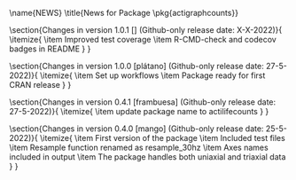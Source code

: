 \name{NEWS}
\title{News for Package \pkg{actigraphcounts}}

\section{Changes in version 1.0.1 [] (Github-only release date: X-X-2022)}{
\itemize{
  \item Improved test coverage
  \item R-CMD-check and codecov badges in README
}
}

\section{Changes in version 1.0.0 [plátano] (Github-only release date: 27-5-2022)}{
\itemize{
  \item Set up workflows
  \item Package ready for first CRAN release
}
}

\section{Changes in version 0.4.1 [frambuesa] (Github-only release date: 27-5-2022)}{
\itemize{
  \item update package name to actilifecounts
}
}

\section{Changes in version 0.4.0 [mango] (Github-only release date: 25-5-2022)}{
\itemize{
  \item First version of the package
  \item Included test files
  \item Resample function renamed as resample_30hz
  \item Axes names included in output
  \item The package handles both uniaxial and triaxial data
}
}
